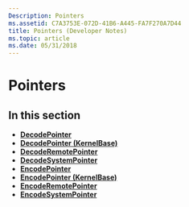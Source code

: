 ```yaml
---
Description: Pointers
ms.assetid: C7A3753E-072D-41B6-A445-FA7F270A7D44
title: Pointers (Developer Notes)
ms.topic: article
ms.date: 05/31/2018
---
```


# Pointers

## In this section

-   [**DecodePointer**](https://msdn.microsoft.com/library/Bb432242(v=VS.85).aspx)
-   [**DecodePointer (KernelBase)**](https://msdn.microsoft.com/library/Ee388304(v=VS.85).aspx)
-   [**DecodeRemotePointer**](https://msdn.microsoft.com/library/Dn877133(v=VS.85).aspx)
-   [**DecodeSystemPointer**](https://msdn.microsoft.com/library/Bb432243(v=VS.85).aspx)
-   [**EncodePointer**](https://msdn.microsoft.com/library/Bb432254(v=VS.85).aspx)
-   [**EncodePointer (KernelBase)**](https://msdn.microsoft.com/library/Ee388305(v=VS.85).aspx)
-   [**EncodeRemotePointer**](https://msdn.microsoft.com/library/Dn877135(v=VS.85).aspx)
-   [**EncodeSystemPointer**](https://msdn.microsoft.com/library/Bb432255(v=VS.85).aspx)

 

 



